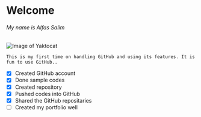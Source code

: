 # Welcome
###### My name is Alfas Salim
![Image of Yaktocat](https://octodex.github.com/images/yaktocat.png "Image of Yaktocat")


```
This is my first time on handling GitHub and using its features. It is fun to use GitHub..
```



- [x] Created GitHub account
- [x] Done sample codes
- [x] Created repository
- [x] Pushed codes into GitHub
- [x] Shared the GitHub repositaries
- [ ] Created my portfolio well
